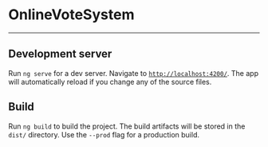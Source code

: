# OnlineVoteSystem

---

## Development server

Run `ng serve` for a dev server. Navigate to [`http://localhost:4200/`](http://localhost:4200/). The app will automatically reload if you change any of the source files.

## Build

Run `ng build` to build the project. The build artifacts will be stored in the `dist/` directory. Use the `--prod` flag for a production build.

